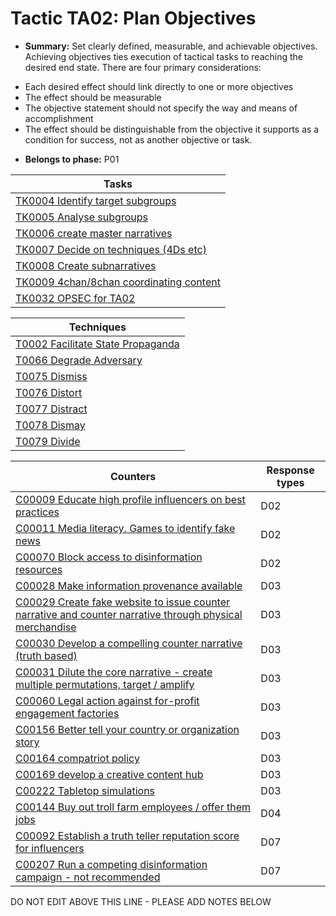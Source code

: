 # Tactic TA02: Plan Objectives

* **Summary:** Set clearly defined, measurable, and achievable objectives. Achieving objectives ties execution of tactical tasks to reaching the desired end state. There are four primary considerations: 
- Each desired effect should link directly to one or more objectives 
- The effect should be measurable 
- The objective statement should not specify the way and means of accomplishment 
- The effect should be distinguishable from the objective it supports as a condition for success, not as another objective or task.

* **Belongs to phase:** P01



| Tasks |
| ----- |
| [TK0004 Identify target subgroups](../generated_pages/tasks/TK0004.md) |
| [TK0005 Analyse subgroups](../generated_pages/tasks/TK0005.md) |
| [TK0006 create master narratives](../generated_pages/tasks/TK0006.md) |
| [TK0007 Decide on techniques (4Ds etc)](../generated_pages/tasks/TK0007.md) |
| [TK0008 Create subnarratives](../generated_pages/tasks/TK0008.md) |
| [TK0009 4chan/8chan coordinating content](../generated_pages/tasks/TK0009.md) |
| [TK0032 OPSEC for TA02](../generated_pages/tasks/TK0032.md) |



| Techniques |
| ---------- |
| [T0002 Facilitate State Propaganda](../generated_pages/techniques/T0002.md) |
| [T0066 Degrade Adversary](../generated_pages/techniques/T0066.md) |
| [T0075 Dismiss](../generated_pages/techniques/T0075.md) |
| [T0076 Distort](../generated_pages/techniques/T0076.md) |
| [T0077 Distract](../generated_pages/techniques/T0077.md) |
| [T0078 Dismay](../generated_pages/techniques/T0078.md) |
| [T0079 Divide](../generated_pages/techniques/T0079.md) |



| Counters | Response types |
| -------- | -------------- |
| [C00009 Educate high profile influencers on best practices](../generated_pages/counters/C00009.md) | D02 |
| [C00011 Media literacy. Games to identify fake news](../generated_pages/counters/C00011.md) | D02 |
| [C00070 Block access to disinformation resources](../generated_pages/counters/C00070.md) | D02 |
| [C00028 Make information provenance available](../generated_pages/counters/C00028.md) | D03 |
| [C00029 Create fake website to issue counter narrative and counter narrative through physical merchandise](../generated_pages/counters/C00029.md) | D03 |
| [C00030 Develop a compelling counter narrative (truth based)](../generated_pages/counters/C00030.md) | D03 |
| [C00031 Dilute the core narrative - create multiple permutations, target / amplify](../generated_pages/counters/C00031.md) | D03 |
| [C00060 Legal action against for-profit engagement factories](../generated_pages/counters/C00060.md) | D03 |
| [C00156 Better tell your country or organization story](../generated_pages/counters/C00156.md) | D03 |
| [C00164 compatriot policy](../generated_pages/counters/C00164.md) | D03 |
| [C00169 develop a creative content hub](../generated_pages/counters/C00169.md) | D03 |
| [C00222 Tabletop simulations](../generated_pages/counters/C00222.md) | D03 |
| [C00144 Buy out troll farm employees / offer them jobs](../generated_pages/counters/C00144.md) | D04 |
| [C00092 Establish a truth teller reputation score for influencers](../generated_pages/counters/C00092.md) | D07 |
| [C00207 Run a competing disinformation campaign - not recommended](../generated_pages/counters/C00207.md) | D07 |


DO NOT EDIT ABOVE THIS LINE - PLEASE ADD NOTES BELOW